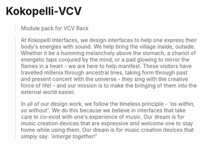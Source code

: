 # Kokopelli-VCV
> Module pack for VCV Rack


> At Kokopelli Interfaces, we design interfaces to help one express their body's energies with sound. We help bring the village inside, outside. Whether it be a humming melancholy above the stomach, a chariot of energetic taps conjured by the mind, or a pad glowing to mirror the flames in a heart - we are here to help manifest. These visitors have travelled millenia through ancestral lines, taking form through past and present concert with the universe - they sing with the creative force of life! - and our mission is to make the bringing of them into the external world easier. 
>
> In all of our design work, we follow the timeless principle - *'as within, so without'*. We do this because we believe in interfaces that take care to co-exist with one's experience of music. Our dream is for music creation devices that are expressive *and* welcome one to stay home while using them. Our dream is for  music creation devices that simply say: *'emerge together!'*
